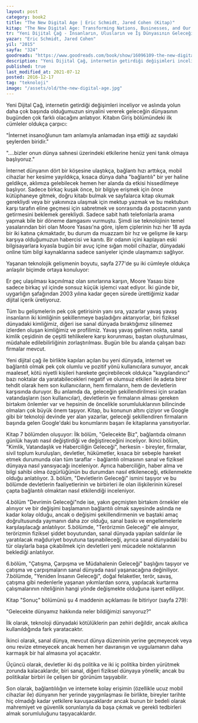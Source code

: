 ```yaml
---
layout: post  
category: book2  
title: "The New Digital Age | Eric Schmidt, Jared Cohen (Kitap)"  
kitap: "The New Digital Age: Transforming Nations, Businesses, and Our Lives"  
tr: "Yeni Dijital Çağ - İnsanların, Ulusların ve İş Dünyasının Geleceğini Yeni Baştan Şekillendirmek"  
yazar: "Eric Schmidt, Jared Cohen"  
yil: "2015"  
sayfa: "324"  
goodreads: "https://www.goodreads.com/book/show/16096109-the-new-digital-age"
description: "Yeni Dijital Çağ, internetin getirdiği değişimleri inceliyor ve aslında yolun daha çok başında olduğumuzun sinyalini vererek geleceğin dünyasının bugünden çok farklı olacağını anlatıyor."
published: true
last_modified_at: 2021-07-12
posted: 2016-12-17
tag: "teknoloji"
image: "/assets/old/the-new-digital-age.jpg"
---
```


Yeni Dijital Çağ, internetin getirdiği değişimleri inceliyor ve aslında yolun daha çok başında olduğumuzun sinyalini vererek geleceğin dünyasının bugünden çok farklı olacağını anlatıyor. Kitabın Giriş bölümündeki ilk cümleler oldukça çarpıcı:  
  
"İnternet insanoğlunun tam anlamıyla anlamadan inşa ettiği az sayıdaki şeylerden biridir." 
  
"....bizler onun dünya sahnesi üzerindeki etkilerine henüz yeni tanık olmaya başlıyoruz."  
  
İnternet dünyanın dört bir köşesine ulaştıkça, bağlantı hızı arttıkça, mobil cihazlar her kesime yayıldıkça, kısaca dünya daha "bağlantılı" bir yer haline geldikçe, aklımıza gelebilecek hemen her alanda da etkisi hissedilmeye başlıyor. Sadece birkaç kuşak önce, bir bilgiye erişmek için önce kütüphaneye gitmek, doğru kitabı bulmak ve sayfalarca kitap okumak gerekliydi veya bir yakınınıza ulaşmak için mektup yazmak ve bu mektubun karşı tarafın eline geçmesi için sabretmek ve sonrasında da postacının yanıtı getirmesini beklemek gerekliydi. Sadece sabit hatlı telefonlarla arama yapmak bile bir döneme damgasını vurmuştu. Şimdi ise teknolojinin temel yasalarından biri olan Moore Yasası'na göre, işlem çiplerinin hızı her 18 ayda bir iki katına çıkmaktadır, bu durum da muazzam bir hız ve gelişme ile karşı karşıya olduğumuzun habercisi ve kanıtı. Bir odanın içini kaplayan eski bilgisayarlara kıyasla bugün bir avuç içine sığan mobil cihazlar, dünyadaki online tüm bilgi kaynaklarına sadece saniyeler içinde ulaşmamızı sağlıyor.  
  
Yaşanan teknolojik gelişmenin boyutu, sayfa 277'de şu iki cümleyle oldukça anlaşılır biçimde ortaya konuluyor:
  
Er geç ulaşılması kaçınılmaz olan sınırlarına karşın, Moore Yasası bize sadece birkaç yıl içinde sonsuz küçük işlemci vaat ediyor. İki günde bir, uygarlığın şafağından 2003 yılına kadar geçen sürede ürettiğimiz kadar dijital içerik üretiyoruz.  
  
Tüm bu gelişmelerin pek çok getirisinin yanı sıra, yazarlar yavaş yavaş insanların iki kimliğinin şekillenmeye başladığını aktarıyorlar, biri fiziksel dünyadaki kimliğimiz, diğeri ise sanal dünyada bıraktığımız silinemez izlerden oluşan kimliğimiz ve profilimiz. Yavaş yavaş gelinen nokta, sanal kimlik çeşidinin de çeşitli tehlikelere karşı korunması, baştan oluşturulması, müdahale edilebilirliğinin zorlaştırılması. Bugün bile bu alanda çalışan bazı firmalar mevcut.  
  
Yeni dijital çağ ile birlikte kapıları açılan bu yeni dünyada, internet ve bağlantılı olmak pek çok olumlu ve pozitif yönü kullanıcılara sunuyor, ancak maalesef, kötü niyetli kişileri harekete geçirebilecek oldukça "kaygılandırıcı" bazı noktalar da yaratabilecekleri negatif ve olumsuz etkileri ile adeta birer tehdit olarak hem son kullanıcıların, hem firmaların, hem de devletlerin karşısında duruyor. Bu anlamda da, geleceğin şekillendirilmesi için sıradan vatandaşların (son kullanıcılar), devletlerin ve firmaların alması gereken birtakım önlemler var ve hepsinin de öncelikle sorumluluklarının bilincinde olmaları çok büyük önem taşıyor. Kitap, bu konunun altını çiziyor ve Google gibi bir teknoloji devinde yer alan yazarlar, geleceği şekillendiren firmaların başında gelen Google'daki bu konumlarını başarı ile kitaplarına yansıtıyorlar.  
  
Kitap 7 bölümden oluşuyor: İlk bölüm, "Gelecekte Biz", bağlantıda olmanın günlük hayatı nasıl değiştirdiği ve değiştireceğini inceliyor. İkinci bölüm, "Kimlik, Vatandaşlık ve Haberciliğin Geleceği", herkesin - bireyler, firmalar, sivil toplum kuruluşları, devletler, hükümetler, kısaca bir sebeple hareket etmek durumunda olan tüm taraflar - bağlantılı olmasının sanal ve fiziksel dünyaya nasıl yansıyacağı inceleniyor. Ayrıca haberciliğin, haber alma ve bilgi sahibi olma özgürlüğünün bu durumdan nasıl etkileneceği, etkilenmekte olduğu anlatılıyor. 3. bölüm, "Devletlerin Geleceği" ismini taşıyor ve bu bölümde devletlerin faaliyetlerinin ve birbirleri ile olan ilişkilerinin küresel çapta bağlantılı olmaktan nasıl etkilendiği inceleniyor.  
  
4.bölüm "Devrimin Geleceği"nde ise, yakın geçmişten birtakım örnekler ele alınıyor ve bir değişimi başlamanın bağlantılı olmak sayesinde aslında ne kadar kolay olduğu, ancak o değişimi şekillendirmenin ve baştaki amaç doğrultusunda yaymanın daha zor olduğu, sanal baskı ve engellemelerle karşılaşılacağı anlatılıyor. 5.bölümde, "Terörizmin Geleceği" ele alınıyor, terörizmin fiziksel şiddet boyutundan, sanal dünyada yapılan saldırılar ile yaratılacak mağduriyet boyutuna taşınabileceği, ayrıca sanal dünyadaki bu tür olaylarla başa çıkabilmek için devletleri yeni mücadele noktalarının beklediği anlatılıyor.  
  
6.bölüm, "Çatışma, Çarpışma ve Müdahalenin Geleceği" başlığını taşıyor ve çatışma ve çarpışmaların sanal dünyada nasıl yaşanacağına değiniliyor. 7.bölümde, "Yeniden İnsanın Geleceği", doğal felaketler, terör, savaş, çatışma gibi nedenlerle yaşanan yıkımlardan sonra, yapılacak kurtarma çalışmalarının niteliğinin hangi yönde değişmekte olduğuna işaret ediliyor.  
  
Kitap "Sonuç" bölümünü şu 4 maddenin açıklaması ile bitiriyor (sayfa 279):  
  
"Gelecekte dünyamız hakkında neler bildiğimizi sanıyoruz?"  
  
İlk olarak, teknoloji dünyadaki kötülüklerin pan zehiri değildir, ancak akıllıca kullanıldığında fark yaratacaktır.  
  
İkinci olarak, sanal dünya, mevcut dünya düzeninin yerine geçmeyecek veya onu revize etmeyecek ancak hemen her davranışın ve uygulamanın daha karmaşık bir hal almasına yol açacaktır.  
  
Üçüncü olarak, devletler iki dış politika ve iki iç politika birden yürütmek zorunda kalacaklardır, biri sanal, diğeri fiziksel dünyaya yönelik; ancak bu politikalar birbiri ile çelişen bir görünüm taşıyabilir.  
  
Son olarak, bağlantılılığın ve internete kolay erişimin (özellikle ucuz mobil cihazlar ile) dünyanın her yerinde yaygınlaşması ile birlikte, bireyler tarihte hiç olmadığı kadar yetkilere kavuşacaklardır ancak bunun bir bedeli olarak mahremiyet ve güvenlik sorunlarıyla da başa çıkmak ve gerekli tedbirleri almak sorumluluğunu taşıyacaklardır.  
  
